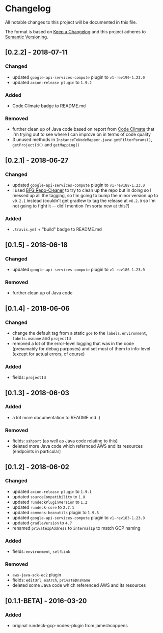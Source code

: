 # Changelog
All notable changes to this project will be documented in this file.

The format is based on [Keep a Changelog](http://keepachangelog.com/en/1.0.0/)
and this project adheres to [Semantic Versioning](http://semver.org/spec/v2.0.0.html).

## [0.2.2] - 2018-07-11
### Changed
- updated `google-api-services-compute` plugin to `v1-rev190-1.23.0`
- updated `axion-release plugin` to `1.9.2`
### Added
- Code Climate badge to README.md
### Removed
- further clean up of Java code based on report from [Code Climate](https://codeclimate.com) that I'm trying out to see where I can improve on in terms of code quality
- 3 unused methods in `InstanceToNodeMapper.java`: `getFilterParams()`, `getProjectId()` and `getMapping()`


## [0.2.1] - 2018-06-27
### Changed
- updated `google-api-services-compute` plugin to `v1-rev188-1.23.0`
- I used [BFG Repo-Cleaner](https://rtyley.github.io/bfg-repo-cleaner/) to try to clean up the repo but in doing so I messed up all the tagging, so I'm going to bump the minor version up to `v0.2.1` instead (couldn't get gradlew to tag the release at `v0.2.0` so I'm not going to fight it -- did I mention I'm sorta new at this?)
### Added
- `.travis.yml` + "build" badge to README.md


## [0.1.5] - 2018-06-18
### Changed
- updated `google-api-services-compute` plugin to `v1-rev186-1.23.0`
### Removed
- further clean up of Java code

## [0.1.4] - 2018-06-06
### Changed
- change the default tag from a static `gce` to the `labels.environment`, `labels.osname` and `projectId`
- removed a lot of the error-level logging that was in the code (presumably for debug purposes) and set most of them to info-level (except for actual errors, of course)
### Added
- fields: `projectId`

## [0.1.3] - 2018-06-03
### Added
- a lot more documentation to README.md :)
### Removed
- fields: `sshport` (as well as Java code relating to this)
- deleted more Java code which refernced AWS and its resources (endpoints in particular)

## [0.1.2] - 2018-06-02
### Changed
- updated `axion-release plugin` to `1.9.1`
- updated `sourceCompatibility` to `1.8`
- updated `rundeckPluginVersion` to `1.2`
- updated `rundeck-core` to `2.7.1`
- updated `commons-beanutils` plugin to `1.9.3`
- updated `google-api-services-compute` plugin to `v1-rev183-1.23.0`
- updated `gradleVersion` to `4.7`
- renamed `privateIpAddress` to `internalIp` to match GCP naming
### Added
- fields: `environment`, `selfLink`
### Removed
- `aws-java-sdk-ec2` plugin
- fields: `editUrl`, `osArch`, `privateDnsName`
- deleted some Java code which referenced AWS and its resources

## [0.1.1-BETA] - 2016-03-20
### Added
- original rundeck-gcp-nodes-plugin from jameshcoppens

